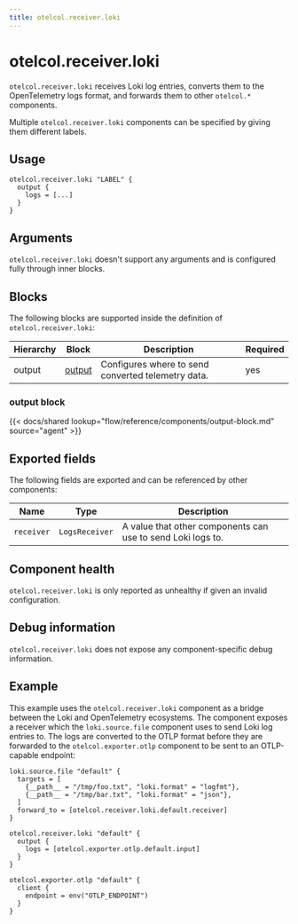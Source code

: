 ```yaml
---
title: otelcol.receiver.loki
---
```


# otelcol.receiver.loki

`otelcol.receiver.loki` receives Loki log entries, converts them to the
OpenTelemetry logs format, and forwards them to other `otelcol.*` components.

Multiple `otelcol.receiver.loki` components can be specified by giving them
different labels.

## Usage

```river
otelcol.receiver.loki "LABEL" {
  output {
    logs = [...]
  }
}
```

## Arguments

`otelcol.receiver.loki` doesn't support any arguments and is configured fully
through inner blocks.

## Blocks

The following blocks are supported inside the definition of
`otelcol.receiver.loki`:

Hierarchy | Block | Description | Required
--------- | ----- | ----------- | --------
output | [output][] | Configures where to send converted telemetry data. | yes

[output]: #output-block

### output block

{{< docs/shared lookup="flow/reference/components/output-block.md" source="agent" >}}

## Exported fields

The following fields are exported and can be referenced by other components:

Name | Type | Description
---- | ---- | -----------
`receiver` | `LogsReceiver` | A value that other components can use to send Loki logs to.

## Component health

`otelcol.receiver.loki` is only reported as unhealthy if given an invalid
configuration.

## Debug information

`otelcol.receiver.loki` does not expose any component-specific debug
information.

## Example

This example uses the `otelcol.receiver.loki` component as a bridge
between the Loki and OpenTelemetry ecosystems. The component exposes a
receiver which the `loki.source.file` component uses to send Loki log entries
to. The logs are converted to the OTLP format before they are forwarded
to the `otelcol.exporter.otlp` component to be sent to an OTLP-capable
endpoint:

```river
loki.source.file "default" {
  targets = [
    {__path__ = "/tmp/foo.txt", "loki.format" = "logfmt"},
    {__path__ = "/tmp/bar.txt", "loki.format" = "json"},
  ]
  forward_to = [otelcol.receiver.loki.default.receiver]
}

otelcol.receiver.loki "default" {
  output {
    logs = [otelcol.exporter.otlp.default.input] 
  } 
}

otelcol.exporter.otlp "default" {
  client {
    endpoint = env("OTLP_ENDPOINT")
  }
}
```
